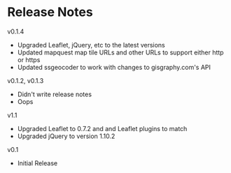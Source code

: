Release Notes
=============

v0.1.4
* Upgraded Leaflet, jQuery, etc to the latest versions
* Updated mapquest map tile URLs and other URLs to support either http or https
* Updated ssgeocoder to work with changes to gisgraphy.com's API

v0.1.2, v0.1.3
* Didn't write release notes
* Oops

v1.1
* Upgraded Leaflet to 0.7.2 and and Leaflet plugins to match
* Upgraded jQuery to version 1.10.2

v0.1
* Initial Release
